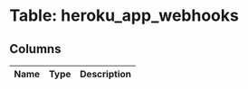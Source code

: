 
# Table: heroku_app_webhooks

## Columns
| Name        | Type           | Description  |
| ------------- | ------------- | -----  |
